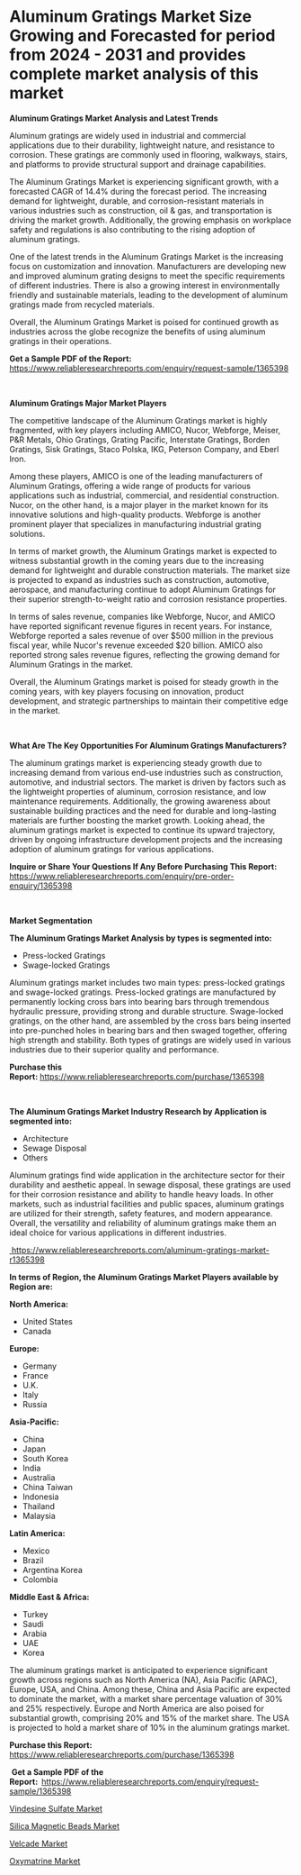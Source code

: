 <p><h1>Aluminum Gratings Market Size Growing and Forecasted for period from 2024 - 2031 and provides complete market analysis of this market</h1></p><p><strong>Aluminum Gratings Market Analysis and Latest Trends</strong></p>
<p><p>Aluminum gratings are widely used in industrial and commercial applications due to their durability, lightweight nature, and resistance to corrosion. These gratings are commonly used in flooring, walkways, stairs, and platforms to provide structural support and drainage capabilities.</p><p>The Aluminum Gratings Market is experiencing significant growth, with a forecasted CAGR of 14.4% during the forecast period. The increasing demand for lightweight, durable, and corrosion-resistant materials in various industries such as construction, oil & gas, and transportation is driving the market growth. Additionally, the growing emphasis on workplace safety and regulations is also contributing to the rising adoption of aluminum gratings.</p><p>One of the latest trends in the Aluminum Gratings Market is the increasing focus on customization and innovation. Manufacturers are developing new and improved aluminum grating designs to meet the specific requirements of different industries. There is also a growing interest in environmentally friendly and sustainable materials, leading to the development of aluminum gratings made from recycled materials.</p><p>Overall, the Aluminum Gratings Market is poised for continued growth as industries across the globe recognize the benefits of using aluminum gratings in their operations.</p></p>
<p><strong>Get a Sample PDF of the Report:&nbsp;</strong> <a href="https://www.reliableresearchreports.com/enquiry/request-sample/1365398">https://www.reliableresearchreports.com/enquiry/request-sample/1365398</a></p>
<p>&nbsp;</p>
<p><strong>Aluminum Gratings Major Market Players</strong></p>
<p><p>The competitive landscape of the Aluminum Gratings market is highly fragmented, with key players including AMICO, Nucor, Webforge, Meiser, P&R Metals, Ohio Gratings, Grating Pacific, Interstate Gratings, Borden Gratings, Sisk Gratings, Staco Polska, IKG, Peterson Company, and Eberl Iron. </p><p>Among these players, AMICO is one of the leading manufacturers of Aluminum Gratings, offering a wide range of products for various applications such as industrial, commercial, and residential construction. Nucor, on the other hand, is a major player in the market known for its innovative solutions and high-quality products. Webforge is another prominent player that specializes in manufacturing industrial grating solutions. </p><p>In terms of market growth, the Aluminum Gratings market is expected to witness substantial growth in the coming years due to the increasing demand for lightweight and durable construction materials. The market size is projected to expand as industries such as construction, automotive, aerospace, and manufacturing continue to adopt Aluminum Gratings for their superior strength-to-weight ratio and corrosion resistance properties.</p><p>In terms of sales revenue, companies like Webforge, Nucor, and AMICO have reported significant revenue figures in recent years. For instance, Webforge reported a sales revenue of over $500 million in the previous fiscal year, while Nucor's revenue exceeded $20 billion. AMICO also reported strong sales revenue figures, reflecting the growing demand for Aluminum Gratings in the market.</p><p>Overall, the Aluminum Gratings market is poised for steady growth in the coming years, with key players focusing on innovation, product development, and strategic partnerships to maintain their competitive edge in the market.</p></p>
<p>&nbsp;</p>
<p><strong>What Are The Key Opportunities For Aluminum Gratings Manufacturers?</strong></p>
<p><p>The aluminum gratings market is experiencing steady growth due to increasing demand from various end-use industries such as construction, automotive, and industrial sectors. The market is driven by factors such as the lightweight properties of aluminum, corrosion resistance, and low maintenance requirements. Additionally, the growing awareness about sustainable building practices and the need for durable and long-lasting materials are further boosting the market growth. Looking ahead, the aluminum gratings market is expected to continue its upward trajectory, driven by ongoing infrastructure development projects and the increasing adoption of aluminum gratings for various applications.</p></p>
<p><strong>Inquire or Share Your Questions If Any Before Purchasing This Report:</strong> <a href="https://www.reliableresearchreports.com/enquiry/pre-order-enquiry/1365398">https://www.reliableresearchreports.com/enquiry/pre-order-enquiry/1365398</a></p>
<p>&nbsp;</p>
<p><strong>Market Segmentation</strong></p>
<p><strong>The Aluminum Gratings Market Analysis by types is segmented into:</strong></p>
<p><ul><li>Press-locked Gratings</li><li>Swage-locked Gratings</li></ul></p>
<p><p>Aluminum gratings market includes two main types: press-locked gratings and swage-locked gratings. Press-locked gratings are manufactured by permanently locking cross bars into bearing bars through tremendous hydraulic pressure, providing strong and durable structure. Swage-locked gratings, on the other hand, are assembled by the cross bars being inserted into pre-punched holes in bearing bars and then swaged together, offering high strength and stability. Both types of gratings are widely used in various industries due to their superior quality and performance.</p></p>
<p><strong>Purchase this Report:&nbsp;</strong><a href="https://www.reliableresearchreports.com/purchase/1365398">https://www.reliableresearchreports.com/purchase/1365398</a></p>
<p>&nbsp;</p>
<p><strong>The Aluminum Gratings Market Industry Research by Application is segmented into:</strong></p>
<p><ul><li>Architecture</li><li>Sewage Disposal</li><li>Others</li></ul></p>
<p><p>Aluminum gratings find wide application in the architecture sector for their durability and aesthetic appeal. In sewage disposal, these gratings are used for their corrosion resistance and ability to handle heavy loads. In other markets, such as industrial facilities and public spaces, aluminum gratings are utilized for their strength, safety features, and modern appearance. Overall, the versatility and reliability of aluminum gratings make them an ideal choice for various applications in different industries.</p></p>
<p><a href="https://www.reliableresearchreports.com/aluminum-gratings-market-r1365398">&nbsp;https://www.reliableresearchreports.com/aluminum-gratings-market-r1365398</a></p>
<p><strong>In terms of Region, the Aluminum Gratings Market Players available by Region are:</strong></p>
<p>
    <p> <strong> North America: </strong>
        <ul>
            <li>United States</li>
            <li>Canada</li>
        </ul>
        </p> 
    <p> <strong> Europe: </strong>
        <ul>
            <li>Germany</li>
            <li>France</li>
            <li>U.K.</li>
            <li>Italy</li>
            <li>Russia</li>
        </ul>
        </p> 
    <p> <strong> Asia-Pacific: </strong>
        <ul>
            <li>China</li>
            <li>Japan</li>
            <li>South Korea</li>
            <li>India</li>
            <li>Australia</li>
            <li>China Taiwan</li>
            <li>Indonesia</li>
            <li>Thailand</li>
            <li>Malaysia</li>
        </ul>
        </p> 
    <p> <strong> Latin America: </strong>
        <ul>
            <li>Mexico</li>
            <li>Brazil</li>
            <li>Argentina Korea</li>
            <li>Colombia</li>
        </ul>
        </p> 
    <p> <strong> Middle East & Africa: </strong>
        <ul>
            <li>Turkey</li>
            <li>Saudi</li>
            <li>Arabia</li>
            <li>UAE</li>
            <li>Korea</li>
        </ul>
    </p>
    </p>
<p><p>The aluminum gratings market is anticipated to experience significant growth across regions such as North America (NA), Asia Pacific (APAC), Europe, USA, and China. Among these, China and Asia Pacific are expected to dominate the market, with a market share percentage valuation of 30% and 25% respectively. Europe and North America are also poised for substantial growth, comprising 20% and 15% of the market share. The USA is projected to hold a market share of 10% in the aluminum gratings market.</p></p>
<p><strong>Purchase this Report: </strong><a href="https://www.reliableresearchreports.com/purchase/1365398">https://www.reliableresearchreports.com/purchase/1365398</a></p>
<p>&nbsp;<strong>Get a Sample PDF of the Report:&nbsp;&nbsp;</strong><a href="https://www.reliableresearchreports.com/enquiry/request-sample/1365398">https://www.reliableresearchreports.com/enquiry/request-sample/1365398</a></p>
<p><strong></strong></p>
<p><p><a href="https://github.com/haleemasakdiya1/Market-Research-Report-List-1/blob/main/vindesine-sulfate-market.md">Vindesine Sulfate Market</a></p><p><a href="https://www.linkedin.com/pulse/global-silica-magnetic-beads-market-opportunities-forecast-bzoue">Silica Magnetic Beads Market</a></p><p><a href="https://github.com/yazulaeha/Market-Research-Report-List-1/blob/main/velcade-market.md">Velcade Market</a></p><p><a href="https://www.linkedin.com/pulse/global-oxymatrine-market-opportunities-forecast-period-from-sctje">Oxymatrine Market</a></p></p>